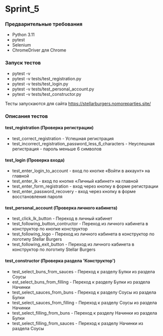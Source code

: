 # Sprint_5
### Предварительные требования
* Python 3.11
* pytest
* Selenium
* ChromeDriver для Chrome

### Запуск тестов
* pytest -v
* pytest -v tests/test_registration.py
* pytest -v tests/test_login.py
* pytest -v tests/test_personal_account.py
* pytest -v tests/test_constructor.py

Тесты запускаются для сайта https://stellarburgers.nomoreparties.site/

### Описания тестов
#### test_registration (Проверка регистрации)
* test_correct_registration - Успешная регистрация
* test_incorrect_registration_password_less_6_characters - Неуспешная регистрация - пароль меньше 6 символов

#### test_login (Проверка входа) 
* test_enter_login_to_account - вход по кнопке «Войти в аккаунт» на главной
* test_enter_lk - вход по кнопке «Личный кабинет» на главной
* test_enter_form_registration - вход через кнопку в форме регистрации
* test_enter_password_recovery - вход через кнопку в форме восстановления пароля

#### test_personal_account (Проверка личного кабинета)
* test_click_lk_button - Переход в личный кабинет
* test_following_button_contructor - Переход из личного кабинета в конструктор по кнопке конструктор
* test_following_logo - Переход из личного кабинета в конструктор по логотипу Stellar Burgers
* test_following_exit_button - Переход из личного кабинета в конструктор по логотипу Stellar Burgers

#### test_constructor (Проверка раздела 'Конструктор')
* test_select_buns_from_sauces - Переход к разделу Булки из раздела Соусы
* est_select_buns_from_filling - Переход к разделу Булки из раздела Начинки
* test_select_sauces_from_buns - Переход к разделу Соусы из раздела Булки
* test_select_sauces_from_filling - Переход к разделу Соусы из раздела Начинки
* test_select_filling_from_buns - Переход к разделу Начинки из раздела Булки
* test_select_filling_from_sauces - Переход к разделу Начинки из раздела Соусы
